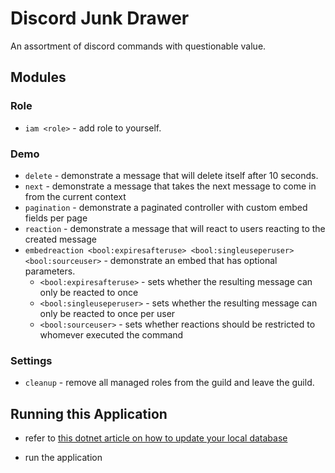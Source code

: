 # Discord Junk Drawer
An assortment of discord commands with questionable value.

## Modules

### Role

* `iam <role>` - add role to yourself.

### Demo

* `delete` - demonstrate a message that will delete itself after 10 seconds.
* `next` - demonstrate a message that takes the next message to come in from the current context
* `pagination` - demonstrate a paginated controller with custom embed fields per page
* `reaction` - demonstrate a message that will react to users reacting to the created message
* `embedreaction <bool:expiresafteruse> <bool:singleuseperuser> <bool:sourceuser>` - demonstrate an embed that has optional parameters.
  * `<bool:expiresafteruse>` - sets whether the resulting message can only be reacted to once
  * `<bool:singleuseperuser>` - sets whether the resulting message can only be reacted to once per user
  * `<bool:sourceuser>` - sets whether reactions should be restricted to whomever executed the command

### Settings
* `cleanup` - remove all managed roles from the guild and leave the guild.


## Running this Application

* refer to [this dotnet article on how to update your local database](https://docs.microsoft.com/en-us/ef/core/managing-schemas/migrations/?tabs=dotnet-core-cli#update-the-database)

* run the application
